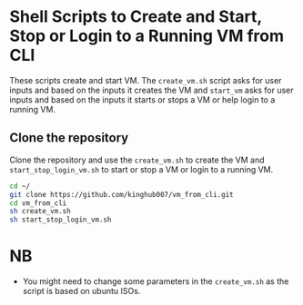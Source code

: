 # Shell Scripts to Create and Start, Stop or Login to a Running VM from CLI
These scripts create and start VM. The `create_vm.sh` script asks for user inputs and based on the inputs it creates the VM and `start_vm` asks for user inputs and based on the inputs it starts or stops a VM or help login to a running VM.
 
## Clone the repository
Clone the repository and use the `create_vm.sh` to create the VM and `start_stop_login_vm.sh` to start or stop a VM or login to a running VM.
```bash
cd ~/
git clone https://github.com/kinghub007/vm_from_cli.git
cd vm_from_cli
sh create_vm.sh
sh start_stop_login_vm.sh
```

# NB
* You might need to change some parameters in the `create_vm.sh` as the script is based on ubuntu ISOs.
